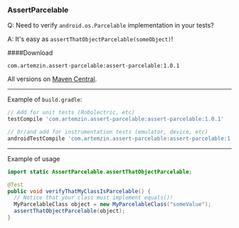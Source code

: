 ### AssertParcelable

Q: Need to verify `android.os.Parcelable` implementation in your tests?

A: It's easy as `assertThatObjectParcelable(someObject)`!

####Download

`com.artemzin.assert-parcelable:assert-parcelable:1.0.1`

All versions on [Maven Central](http://search.maven.org/#search%7Cga%7C1%7Ca%3A%22assert-parcelable%22).

---------------
Example of `build.gradle`:

```groovy
// Add for unit tests (Robolectric, etc)
testCompile 'com.artemzin.assert-parcelable:assert-parcelable:1.0.1'

// Or/and add for instrumentation tests (emulator, device, etc)
androidTestCompile 'com.artemzin.assert-parcelable:assert-parcelable:1.0.1'
```

----------------
Example of usage

```java
import static AssertParcelable.assertThatObjectParcelable;

@Test
public void verifyThatMyClassIsParcelable() {
  // Notice that your class must implement equals()!
  MyParcelableClass object = new MyParcelableClass("someValue");
  assertThatObjectParcelable(object);
}
```
